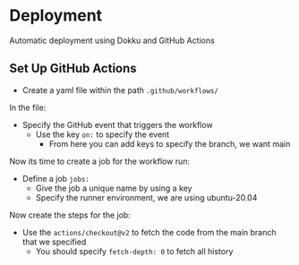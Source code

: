 # Deployment

Automatic deployment using Dokku and GitHub Actions

## Set Up GitHub Actions

- Create a yaml file within the path `.github/workflows/`

In the file:

- Specify the GitHub event that triggers the workflow
    - Use the key ```on:``` to specify the event
        - From here you can add keys to specify the branch, we want main

Now its time to create a job for the workflow run:

- Define a job ```jobs:```
    - Give the job a unique name by using a key
    - Specify the runner environment, we are using ubuntu-20.04

Now create the steps for the job:

- Use the ```actions/checkout@v2``` to fetch the code from the main branch that we specified
    - You should specify ```fetch-depth: 0``` to fetch all history
    

